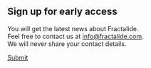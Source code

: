 <section id="signup">
    <div class="footer_background_home">
        <div class="footer_content_signup">
            <div class="container">
                <div class="row">
                    <div class="col-xs-offset-2 col-xs-8">
                        <div class="text-center">
                            <h1 class="section_heading_white">Sign up for early access</h1>
                            <p class="text_white">
                                You will get the latest news about Fractalide.
                                <br>Feel free to contact us at <a class="link_white" href="mailto:info@fractalide.com" target="_blank">info@fractalide.com</a>.<br>We will never share your contact details.
                            </p>
                        </div>
                    </div>
                </div>
                <div class="row">
                    <div class="col-md-offset-4 col-md-4 col-sm-offset-3 col-sm-6 col-xs-offset-2 col-xs-8">
                        <a class="btn btn-lg btn-primary btn-block" href="https://docs.google.com/forms/d/e/1FAIpQLSfJYF5LM5MD-IaEqJAZ-oboUi-IDnGaH7II5yg1_1WfIadhPw/viewform?usp=sf_link" target="_blank">Submit</a>
                    </div>
                </div>
            </div>
        </div>
    </div>
</section>
